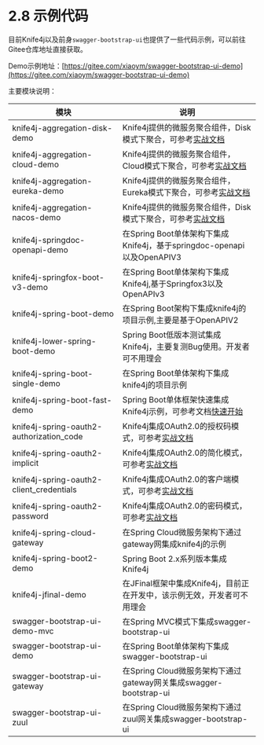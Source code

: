 # 2.8 示例代码

目前Knife4j以及前身`swagger-bootstrap-ui`也提供了一些代码示例，可以前往Gitee仓库地址直接获取。

Demo示例地址：[https://gitee.com/xiaoym/swagger-bootstrap-ui-demo](https://gitee.com/xiaoym/swagger-bootstrap-ui-demo)

主要模块说明：

|模块|说明|
|---|---|
|knife4j-aggregation-disk-demo|Knife4j提供的微服务聚合组件，Disk模式下聚合，可参考[实战文档](../action/aggregation-disk.md)|
|knife4j-aggregation-cloud-demo|Knife4j提供的微服务聚合组件，Cloud模式下聚合，可参考[实战文档](../action/aggregation-cloud.md)|
|knife4j-aggregation-eureka-demo|Knife4j提供的微服务聚合组件，Eureka模式下聚合，可参考[实战文档](../action/aggregation-eureka.md)|
|knife4j-aggregation-nacos-demo|Knife4j提供的微服务聚合组件，Disk模式下聚合，可参考[实战文档](../action/aggregation-nacos.md)|
|knife4j-springdoc-openapi-demo|在Spring Boot单体架构下集成Knife4j，基于springdoc-openapi以及OpenAPIV3|
|knife4j-springfox-boot-v3-demo|在Spring Boot单体架构下集成Knife4j,基于Springfox3以及OpenAPIv3|
|knife4j-spring-boot-demo|在Spring Boot架构下集成knife4j的项目示例,主要是基于OpenAPIV2|
|knife4j-lower-spring-boot-demo|Spring Boot低版本测试集成Knife4j，主要复测Bug使用。开发者可不用理会|
|knife4j-spring-boot-single-demo|在Spring Boot单体架构下集成knife4j的项目示例|
|knife4j-spring-boot-fast-demo|Spring Boot单体框架快速集成Knife4j示例，可参考文档[快速开始](get_start.md)|
|knife4j-spring-oauth2-authorization_code|Knife4j集成OAuth2.0的授权码模式，可参考[实战文档](../action/oauth2-authorization_code.md)|
|knife4j-spring-oauth2-implicit|Knife4j集成OAuth2.0的简化模式，可参考[实战文档](../action/oauth2-implicit.md)|
|knife4j-spring-oauth2-client_credentials|Knife4j集成OAuth2.0的客户端模式，可参考[实战文档](../action/oauth2-client_credentials.md)|
|knife4j-spring-oauth2-password|Knife4j集成OAuth2.0的密码模式，可参考[实战文档](../action/oauth2-password.md)|
|knife4j-spring-cloud-gateway|在Spring Cloud微服务架构下通过gateway网集成knife4j的示例|
|knife4j-spring-boot2-demo|Spring Boot 2.x系列版本集成Knife4j|
|knife4j-jfinal-demo|在JFinal框架中集成Knife4j，目前正在开发中，该示例无效，开发者可不用理会|
|swagger-bootstrap-ui-demo-mvc|在Spring MVC模式下集成swagger-bootstrap-ui|
|swagger-bootstrap-ui-demo|在Spring Boot单体架构下集成swagger-bootstrap-ui|
|swagger-bootstrap-ui-gateway|在Spring Cloud微服务架构下通过gateway网关集成swagger-bootstrap-ui|
|swagger-bootstrap-ui-zuul|在Spring Cloud微服务架构下通过zuul网关集成swagger-bootstrap-ui|

